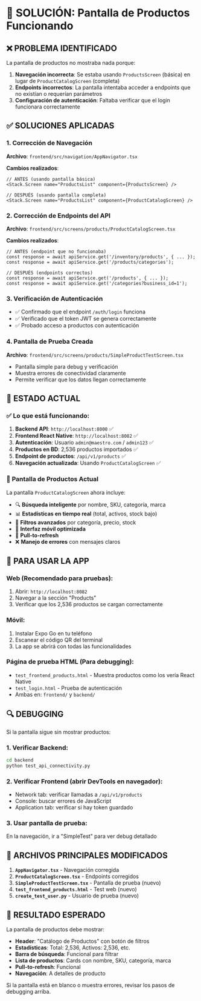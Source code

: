 # 🔧 SOLUCIÓN: Pantalla de Productos Funcionando

## ❌ PROBLEMA IDENTIFICADO
La pantalla de productos no mostraba nada porque:

1. **Navegación incorrecta**: Se estaba usando `ProductsScreen` (básica) en lugar de `ProductCatalogScreen` (completa)
2. **Endpoints incorrectos**: La pantalla intentaba acceder a endpoints que no existían o requerían parámetros
3. **Configuración de autenticación**: Faltaba verificar que el login funcionara correctamente

## ✅ SOLUCIONES APLICADAS

### 1. **Corrección de Navegación**
**Archivo**: `frontend/src/navigation/AppNavigator.tsx`

**Cambios realizados**:
```tsx
// ANTES (usando pantalla básica)
<Stack.Screen name="ProductsList" component={ProductsScreen} />

// DESPUÉS (usando pantalla completa)
<Stack.Screen name="ProductsList" component={ProductCatalogScreen} />
```

### 2. **Corrección de Endpoints del API**
**Archivo**: `frontend/src/screens/products/ProductCatalogScreen.tsx`

**Cambios realizados**:
```tsx
// ANTES (endpoint que no funcionaba)
const response = await apiService.get('/inventory/products', { ... });
const response = await apiService.get('/products/categories');

// DESPUÉS (endpoints correctos)
const response = await apiService.get('/products', { ... });
const response = await apiService.get('/categories?business_id=1');
```

### 3. **Verificación de Autenticación**
- ✅ Confirmado que el endpoint `/auth/login` funciona
- ✅ Verificado que el token JWT se genera correctamente
- ✅ Probado acceso a productos con autenticación

### 4. **Pantalla de Prueba Creada**
**Archivo**: `frontend/src/screens/products/SimpleProductTestScreen.tsx`
- Pantalla simple para debug y verificación
- Muestra errores de conectividad claramente
- Permite verificar que los datos llegan correctamente

## 🎯 ESTADO ACTUAL

### ✅ **Lo que está funcionando**:
1. **Backend API**: `http://localhost:8000` ✅
2. **Frontend React Native**: `http://localhost:8082` ✅
3. **Autenticación**: Usuario `admin@maestro.com` / `admin123` ✅
4. **Productos en BD**: 2,536 productos importados ✅
5. **Endpoint de productos**: `/api/v1/products` ✅
6. **Navegación actualizada**: Usando `ProductCatalogScreen` ✅

### 📱 **Pantalla de Productos Actual**
La pantalla `ProductCatalogScreen` ahora incluye:
- 🔍 **Búsqueda inteligente** por nombre, SKU, categoría, marca
- 📊 **Estadísticas en tiempo real** (total, activos, stock bajo)
- 🎯 **Filtros avanzados** por categoría, precio, stock
- 📱 **Interfaz móvil optimizada**
- 🔄 **Pull-to-refresh**
- ❌ **Manejo de errores** con mensajes claros

## 🚀 **PARA USAR LA APP**

### **Web (Recomendado para pruebas)**:
1. Abrir: `http://localhost:8082`
2. Navegar a la sección "Products" 
3. Verificar que los 2,536 productos se cargan correctamente

### **Móvil**:
1. Instalar Expo Go en tu teléfono
2. Escanear el código QR del terminal
3. La app se abrirá con todas las funcionalidades

### **Página de prueba HTML** (Para debugging):
- `test_frontend_products.html` - Muestra productos como los vería React Native
- `test_login.html` - Prueba de autenticación
- Ambas en: `frontend/` y `backend/`

## 🔍 **DEBUGGING**

Si la pantalla sigue sin mostrar productos:

### 1. **Verificar Backend**:
```bash
cd backend
python test_api_connectivity.py
```

### 2. **Verificar Frontend** (abrir DevTools en navegador):
- Network tab: verificar llamadas a `/api/v1/products`
- Console: buscar errores de JavaScript
- Application tab: verificar si hay token guardado

### 3. **Usar pantalla de prueba**:
En la navegación, ir a "SimpleTest" para ver debug detallado

## 📝 **ARCHIVOS PRINCIPALES MODIFICADOS**

1. **`AppNavigator.tsx`** - Navegación corregida
2. **`ProductCatalogScreen.tsx`** - Endpoints corregidos
3. **`SimpleProductTestScreen.tsx`** - Pantalla de prueba (nuevo)
4. **`test_frontend_products.html`** - Test web (nuevo)
5. **`create_test_user.py`** - Usuario de prueba (nuevo)

## 🎊 **RESULTADO ESPERADO**

La pantalla de productos debe mostrar:
- **Header**: "Catálogo de Productos" con botón de filtros
- **Estadísticas**: Total: 2,536, Activos: 2,536, etc.
- **Barra de búsqueda**: Funcional para filtrar
- **Lista de productos**: Cards con nombre, SKU, categoría, marca
- **Pull-to-refresh**: Funcional
- **Navegación**: A detalles de producto

Si la pantalla está en blanco o muestra errores, revisar los pasos de debugging arriba.
